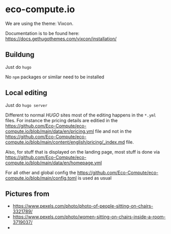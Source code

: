 # eco-compute.io

We are using the theme: Vixcon.

Documentation is to be found here: https://docs.gethugothemes.com/vixcon/installation/

## Buildung

Just do `hugo`

No `npm` packages or similar need to be installed

## Local editing

Just do `hugo server`

Different to normal *HUGO* sites most of the editing happens in the `*.yml` files. For instance the pricing details are editied in the https://github.com/Eco-Compute/eco-compute.io/blob/main/data/en/pricing.yml file and not in the https://github.com/Eco-Compute/eco-compute.io/blob/main/content/english/pricing/_index.md file.

Also, for stuff that is displayed on the landing page, most stuff is done via https://github.com/Eco-Compute/eco-compute.io/blob/main/data/en/homepage.yml

For all other and global config the https://github.com/Eco-Compute/eco-compute.io/blob/main/config.toml is used as usual

## Pictures from

- https://www.pexels.com/photo/photo-of-people-sitting-on-chairs-3321789/
- https://www.pexels.com/photo/women-sitting-on-chairs-inside-a-room-3719037/
-